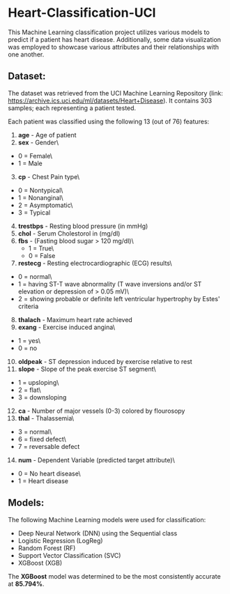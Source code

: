 # Heart-Classification-UCI

This Machine Learning classification project utilizes various models to predict if a patient has heart disease. Additionally, some data visualization was employed to showcase various attributes and their relationships with one another.

## Dataset:

The dataset was retrieved from the UCI Machine Learning Repository (link: https://archive.ics.uci.edu/ml/datasets/Heart+Disease). It contains 303 samples; each representing a patient tested. 

Each patient was classified using the following 13 (out of 76) features:

1. **age** - Age of patient
2. **sex** - Gender\
  - 0 = Female\
  - 1 = Male
3. **cp** - Chest Pain type\
  - 0 = Nontypical\
  - 1 = Nonanginal\
  - 2 = Asymptomatic\
  - 3 = Typical
4. **trestbps** - Resting blood pressure (in mmHg)
5. **chol** - Serum Cholestorol in (mg/dl)
6. **fbs** - (Fasting blood sugar > 120 mg/dl)\
   - 1 = True\
   - 0 = False
7. **restecg** - Resting electrocardiographic (ECG) results\
  - 0 = normal\
  - 1 = having ST-T wave abnormality (T wave inversions and/or ST elevation or depression of > 0.05 mV)\
  - 2 = showing probable or definite left ventricular hypertrophy by Estes' criteria
8. **thalach** - Maximum heart rate achieved
9. **exang** - Exercise induced angina\
  - 1 = yes\
  - 0 = no
10. **oldpeak** - ST depression induced by exercise relative to rest
11. **slope** - Slope of the peak exercise ST segment\
  - 1 = upsloping\
  - 2 = flat\
  - 3 = downsloping
12. **ca** - Number of major vessels (0-3) colored by flourosopy
13. **thal** - Thalassemia\
  - 3 = normal\
  - 6 = fixed defect\
  - 7 = reversable defect
14. **num** - Dependent Variable (predicted target attribute)\
  - 0 = No heart disease\
  - 1 = Heart disease

## Models:

The following Machine Learning models were used for classification:

- Deep Neural Network (DNN) using the Sequential class
- Logistic Regression (LogReg)
- Random Forest (RF)
- Support Vector Classification (SVC)
- XGBoost (XGB)

The **XGBoost** model was determined to be the most consistently accurate at **85.794%**.
